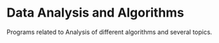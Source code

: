 # Data Analysis and Algorithms
 Programs related to Analysis of different algorithms and several topics.
